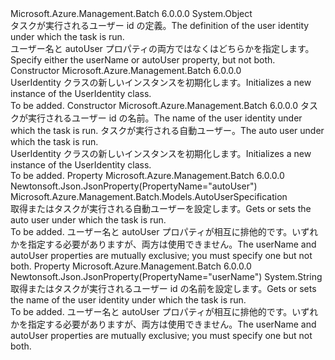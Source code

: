 <Type Name="UserIdentity" FullName="Microsoft.Azure.Management.Batch.Models.UserIdentity">
  <TypeSignature Language="C#" Value="public class UserIdentity" />
  <TypeSignature Language="ILAsm" Value=".class public auto ansi beforefieldinit UserIdentity extends System.Object" />
  <TypeSignature Language="DocId" Value="T:Microsoft.Azure.Management.Batch.Models.UserIdentity" />
  <TypeSignature Language="VB.NET" Value="Public Class UserIdentity" />
  <TypeSignature Language="F#" Value="type UserIdentity = class" />
  <AssemblyInfo>
    <AssemblyName>Microsoft.Azure.Management.Batch</AssemblyName>
    <AssemblyVersion>6.0.0.0</AssemblyVersion>
  </AssemblyInfo>
  <Base>
    <BaseTypeName>System.Object</BaseTypeName>
  </Base>
  <Interfaces />
  <Docs>
    <summary>
            <span data-ttu-id="71fb2-101">タスクが実行されるユーザー id の定義。</span><span class="sxs-lookup"><span data-stu-id="71fb2-101">The definition of the user identity under which the task is run.</span></span>
            </summary>
    <remarks>
            <span data-ttu-id="71fb2-102">ユーザー名と autoUser プロパティの両方ではなくはどちらかを指定します。</span><span class="sxs-lookup"><span data-stu-id="71fb2-102">Specify either the userName or autoUser property, but not both.</span></span>
            </remarks>
  </Docs>
  <Members>
    <Member MemberName=".ctor">
      <MemberSignature Language="C#" Value="public UserIdentity ();" />
      <MemberSignature Language="ILAsm" Value=".method public hidebysig specialname rtspecialname instance void .ctor() cil managed" />
      <MemberSignature Language="DocId" Value="M:Microsoft.Azure.Management.Batch.Models.UserIdentity.#ctor" />
      <MemberSignature Language="VB.NET" Value="Public Sub New ()" />
      <MemberType>Constructor</MemberType>
      <AssemblyInfo>
        <AssemblyName>Microsoft.Azure.Management.Batch</AssemblyName>
        <AssemblyVersion>6.0.0.0</AssemblyVersion>
      </AssemblyInfo>
      <Parameters />
      <Docs>
        <summary>
            <span data-ttu-id="71fb2-103">UserIdentity クラスの新しいインスタンスを初期化します。</span><span class="sxs-lookup"><span data-stu-id="71fb2-103">Initializes a new instance of the UserIdentity class.</span></span>
            </summary>
        <remarks>To be added.</remarks>
      </Docs>
    </Member>
    <Member MemberName=".ctor">
      <MemberSignature Language="C#" Value="public UserIdentity (string userName = null, Microsoft.Azure.Management.Batch.Models.AutoUserSpecification autoUser = null);" />
      <MemberSignature Language="ILAsm" Value=".method public hidebysig specialname rtspecialname instance void .ctor(string userName, class Microsoft.Azure.Management.Batch.Models.AutoUserSpecification autoUser) cil managed" />
      <MemberSignature Language="DocId" Value="M:Microsoft.Azure.Management.Batch.Models.UserIdentity.#ctor(System.String,Microsoft.Azure.Management.Batch.Models.AutoUserSpecification)" />
      <MemberSignature Language="VB.NET" Value="Public Sub New (Optional userName As String = null, Optional autoUser As AutoUserSpecification = null)" />
      <MemberSignature Language="F#" Value="new Microsoft.Azure.Management.Batch.Models.UserIdentity : string * Microsoft.Azure.Management.Batch.Models.AutoUserSpecification -&gt; Microsoft.Azure.Management.Batch.Models.UserIdentity" Usage="new Microsoft.Azure.Management.Batch.Models.UserIdentity (userName, autoUser)" />
      <MemberType>Constructor</MemberType>
      <AssemblyInfo>
        <AssemblyName>Microsoft.Azure.Management.Batch</AssemblyName>
        <AssemblyVersion>6.0.0.0</AssemblyVersion>
      </AssemblyInfo>
      <Parameters>
        <Parameter Name="userName" Type="System.String" />
        <Parameter Name="autoUser" Type="Microsoft.Azure.Management.Batch.Models.AutoUserSpecification" />
      </Parameters>
      <Docs>
        <param name="userName"><span data-ttu-id="71fb2-104">タスクが実行されるユーザー id の名前。</span><span class="sxs-lookup"><span data-stu-id="71fb2-104">The name of the user identity under which the task is run.</span></span></param>
        <param name="autoUser"><span data-ttu-id="71fb2-105">タスクが実行される自動ユーザー。</span><span class="sxs-lookup"><span data-stu-id="71fb2-105">The auto user under which the task is run.</span></span></param>
        <summary>
            <span data-ttu-id="71fb2-106">UserIdentity クラスの新しいインスタンスを初期化します。</span><span class="sxs-lookup"><span data-stu-id="71fb2-106">Initializes a new instance of the UserIdentity class.</span></span>
            </summary>
        <remarks>To be added.</remarks>
      </Docs>
    </Member>
    <Member MemberName="AutoUser">
      <MemberSignature Language="C#" Value="public Microsoft.Azure.Management.Batch.Models.AutoUserSpecification AutoUser { get; set; }" />
      <MemberSignature Language="ILAsm" Value=".property instance class Microsoft.Azure.Management.Batch.Models.AutoUserSpecification AutoUser" />
      <MemberSignature Language="DocId" Value="P:Microsoft.Azure.Management.Batch.Models.UserIdentity.AutoUser" />
      <MemberSignature Language="VB.NET" Value="Public Property AutoUser As AutoUserSpecification" />
      <MemberSignature Language="F#" Value="member this.AutoUser : Microsoft.Azure.Management.Batch.Models.AutoUserSpecification with get, set" Usage="Microsoft.Azure.Management.Batch.Models.UserIdentity.AutoUser" />
      <MemberType>Property</MemberType>
      <AssemblyInfo>
        <AssemblyName>Microsoft.Azure.Management.Batch</AssemblyName>
        <AssemblyVersion>6.0.0.0</AssemblyVersion>
      </AssemblyInfo>
      <Attributes>
        <Attribute>
          <AttributeName>Newtonsoft.Json.JsonProperty(PropertyName="autoUser")</AttributeName>
        </Attribute>
      </Attributes>
      <ReturnValue>
        <ReturnType>Microsoft.Azure.Management.Batch.Models.AutoUserSpecification</ReturnType>
      </ReturnValue>
      <Docs>
        <summary>
            <span data-ttu-id="71fb2-107">取得またはタスクが実行される自動ユーザーを設定します。</span><span class="sxs-lookup"><span data-stu-id="71fb2-107">Gets or sets the auto user under which the task is run.</span></span>
            </summary>
        <value>To be added.</value>
        <remarks>
            <span data-ttu-id="71fb2-108">ユーザー名と autoUser プロパティが相互に排他的です。いずれかを指定する必要がありますが、両方は使用できません。</span><span class="sxs-lookup"><span data-stu-id="71fb2-108">The userName and autoUser properties are mutually exclusive; you must specify one but not both.</span></span>
            </remarks>
      </Docs>
    </Member>
    <Member MemberName="UserName">
      <MemberSignature Language="C#" Value="public string UserName { get; set; }" />
      <MemberSignature Language="ILAsm" Value=".property instance string UserName" />
      <MemberSignature Language="DocId" Value="P:Microsoft.Azure.Management.Batch.Models.UserIdentity.UserName" />
      <MemberSignature Language="VB.NET" Value="Public Property UserName As String" />
      <MemberSignature Language="F#" Value="member this.UserName : string with get, set" Usage="Microsoft.Azure.Management.Batch.Models.UserIdentity.UserName" />
      <MemberType>Property</MemberType>
      <AssemblyInfo>
        <AssemblyName>Microsoft.Azure.Management.Batch</AssemblyName>
        <AssemblyVersion>6.0.0.0</AssemblyVersion>
      </AssemblyInfo>
      <Attributes>
        <Attribute>
          <AttributeName>Newtonsoft.Json.JsonProperty(PropertyName="userName")</AttributeName>
        </Attribute>
      </Attributes>
      <ReturnValue>
        <ReturnType>System.String</ReturnType>
      </ReturnValue>
      <Docs>
        <summary>
            <span data-ttu-id="71fb2-109">取得またはタスクが実行されるユーザー id の名前を設定します。</span><span class="sxs-lookup"><span data-stu-id="71fb2-109">Gets or sets the name of the user identity under which the task is run.</span></span>
            </summary>
        <value>To be added.</value>
        <remarks>
            <span data-ttu-id="71fb2-110">ユーザー名と autoUser プロパティが相互に排他的です。いずれかを指定する必要がありますが、両方は使用できません。</span><span class="sxs-lookup"><span data-stu-id="71fb2-110">The userName and autoUser properties are mutually exclusive; you must specify one but not both.</span></span>
            </remarks>
      </Docs>
    </Member>
  </Members>
</Type>